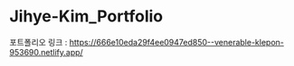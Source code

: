 # Jihye-Kim_Portfolio

포트폴리오 링크 : https://666e10eda29f4ee0947ed850--venerable-klepon-953690.netlify.app/
